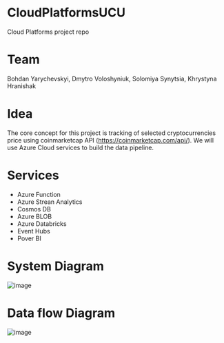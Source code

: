 # CloudPlatformsUCU
Cloud Platforms project repo

# Team
Bohdan Yarychevskyi, Dmytro Voloshyniuk, Solomiya Synytsia, Khrystyna Hranishak

# Idea
The core concept for this project is tracking of selected cryptocurrencies price using coinmarketcap API (https://coinmarketcap.com/api/).
We will use Azure Cloud services to build the data pipeline.

# Services
- Azure Function
- Azure Strean Analytics
- Cosmos DB
- Azure BLOB
- Azure Databricks
- Event Hubs
- Pover BI

# System Diagram
![image](https://user-images.githubusercontent.com/24934034/126035617-d00815b0-19c8-4846-b2d9-584140c8e51e.png)

# Data flow Diagram
![image](https://user-images.githubusercontent.com/26571307/126040869-71b7cfc7-ba8f-4bb4-9fd6-86ff6457d398.png)
